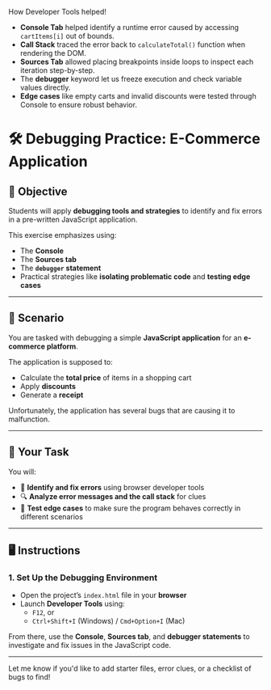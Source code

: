 How Developer Tools helped!

- **Console Tab** helped identify a runtime error caused by accessing `cartItems[i]` out of bounds.
- **Call Stack** traced the error back to `calculateTotal()` function when rendering the DOM.
- **Sources Tab** allowed placing breakpoints inside loops to inspect each iteration step-by-step.
- The **debugger** keyword let us freeze execution and check variable values directly.
- **Edge cases** like empty carts and invalid discounts were tested through Console to ensure robust behavior.




# 🛠️ Debugging Practice: E-Commerce Application

## 🎯 Objective

Students will apply **debugging tools and strategies** to identify and fix errors in a pre-written JavaScript application.

This exercise emphasizes using:

- The **Console**
- The **Sources tab**
- The **`debugger` statement**
- Practical strategies like **isolating problematic code** and **testing edge cases**

---

## 🛒 Scenario

You are tasked with debugging a simple **JavaScript application** for an **e-commerce platform**.

The application is supposed to:

- Calculate the **total price** of items in a shopping cart
- Apply **discounts**
- Generate a **receipt**

Unfortunately, the application has several bugs that are causing it to malfunction.

---

## 🧩 Your Task

You will:

- 🐛 **Identify and fix errors** using browser developer tools
- 🔍 **Analyze error messages and the call stack** for clues
- 🧪 **Test edge cases** to make sure the program behaves correctly in different scenarios

---

## 🖥️ Instructions

### 1. Set Up the Debugging Environment

- Open the project’s `index.html` file in your **browser**
- Launch **Developer Tools** using:
  - `F12`, or  
  - `Ctrl+Shift+I` (Windows) / `Cmd+Option+I` (Mac)
  
From there, use the **Console**, **Sources tab**, and **debugger statements** to investigate and fix issues in the JavaScript code.

---

Let me know if you'd like to add starter files, error clues, or a checklist of bugs to find!
